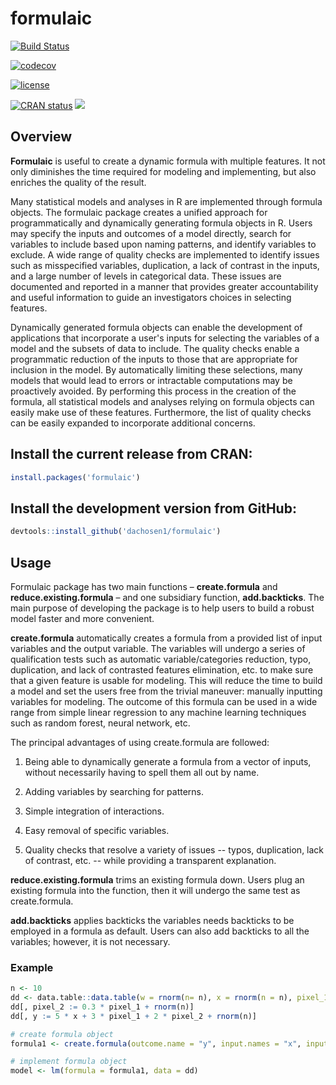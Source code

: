 # formulaic
[![Build Status](https://travis-ci.com/dachosen1/formulaic.svg?token=Vccc85T4kcPx9zLDqfTx&branch=master)](https://travis-ci.com/dachosen1/formulaic) 

[![codecov](https://codecov.io/gh/dachosen1/formulaic/branch/master/graph/badge.svg)](https://codecov.io/gh/dachosen1/formulaic)

[![license](https://img.shields.io/badge/license-GPL--3-blue.svg)](https://www.gnu.org/licenses/gpl-3.0.en.html)

[![CRAN status](https://www.r-pkg.org/badges/version/formulaic)](https://CRAN.R-project.org/package=formulaic)
[![](https://cranlogs.r-pkg.org/badges/formulaic)](https://cran.r-project.org/package=formulaic)


## Overview 

**Formulaic** is useful to create a dynamic formula with multiple features. It not only diminishes the time required for modeling and implementing, but also enriches the quality of the result.

Many statistical models and analyses in R are implemented through formula objects. The formulaic package creates a unified approach for programmatically and dynamically generating formula objects in R. Users may specify the inputs and outcomes of a model directly, search for variables to include based upon naming patterns, and identify variables to exclude. A wide range of quality checks are implemented to identify issues such as misspecified variables, duplication, a lack of contrast in the inputs, and a large number of levels in categorical data. These issues are documented and reported in a manner that provides greater accountability and useful information to guide an investigators choices in selecting features.

Dynamically generated formula objects can enable the development of applications that incorporate a user's inputs for selecting the variables of a model and the subsets of data to include. The quality checks enable a programmatic reduction of the inputs to those that are appropriate for inclusion in the model. By automatically limiting these selections, many models that would lead to errors or intractable computations may be proactively avoided. By performing this process in the creation of the formula, all statistical models and analyses relying on formula objects can easily make use of these features. Furthermore, the list of quality checks can be easily expanded to incorporate additional concerns.

## Install the current release from CRAN:
```r
install.packages('formulaic')
```

## Install the development version from GitHub:
```r
devtools::install_github('dachosen1/formulaic')
```

## Usage 

Formulaic package has two main functions – **create.formula** and **reduce.existing.formula** – and one subsidiary function, **add.backticks**. The main purpose of developing the package is to help users to build a robust model faster and more convenient.
 
**create.formula** automatically creates a formula from a provided list of input variables and the output variable. The variables will undergo a series of qualification tests such as automatic variable/categories reduction, typo, duplication, and lack of contrasted features elimination, etc. to make sure that a given feature is usable for modeling. This will reduce the time to build a model and set the users free from the trivial maneuver: manually inputting variables for modeling. The outcome of this formula can be used in a wide range from simple linear regression to any machine learning techniques such as random forest, neural network, etc. 
 
The principal advantages of using create.formula are followed:
 
1) Being able to dynamically generate a formula from a vector of inputs, without necessarily having to spell them all out by name. 

2) Adding variables by searching for patterns.
 
3) Simple integration of interactions.

4) Easy removal of specific variables. 
 
5) Quality checks that resolve a variety of issues -- typos, duplication, lack of contrast, etc. -- while providing a transparent explanation.
 
**reduce.existing.formula** trims an existing formula down. Users plug an existing formula into the function, then it will undergo the same test as create.formula.
 
**add.backticks** applies backticks the variables needs backticks to be employed in a formula as default. Users can also add backticks to all the variables; however, it is not necessary.   
 
### Example 
 
``` r 
n <- 10
dd <- data.table::data.table(w = rnorm(n= n), x = rnorm(n = n), pixel_1 = rnorm(n = n))
dd[, pixel_2 := 0.3 * pixel_1 + rnorm(n)]
dd[, y := 5 * x + 3 * pixel_1 + 2 * pixel_2 + rnorm(n)]

# create formula object 
formula1 <- create.formula(outcome.name = "y", input.names = "x", input.patterns = c("pi", "xel"), dat = dd)

# implement formula object
model <- lm(formula = formula1, data = dd)
```



